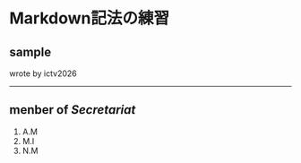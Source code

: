 # Markdown記法の練習
## sample  
wrote by ictv2026
  
***
  
## menber of _Secretariat_
  1. A.M
  1. M.I
  1. N.M
